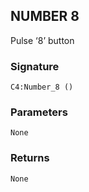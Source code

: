 ## NUMBER 8

Pulse ‘8’ button


###  Signature

`C4:Number_8 ()`


### Parameters

`None`


### Returns

`None`